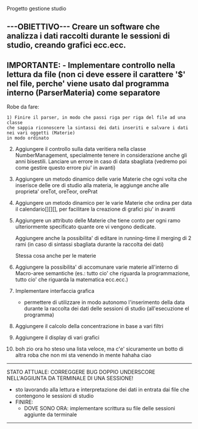Progetto gestione studio

---OBIETTIVO---
	Creare un software che analizza i dati raccolti durante le sessioni di studio,
creando grafici ecc.ecc.
-------------
IMPORTANTE:
	- Implementare controllo nella lettura da file (non ci deve essere il carattere '$' nel file, perche' viene usato dal programma interno (ParserMateria) come separatore
--------------

Robe da fare:

	1) Finire il parser, in modo che passi riga per riga del file ad una classe
	che sappia riconoscere la sintassi dei dati inseriti e salvare i dati nei vari oggetti (Materie)
	in modo ordinato
2) Aggiungere il controllo sulla data veritiera nella classe NumberManagement, specialmente
	tenere in considerazione anche gli anni bisestili. Lanciare un errore in caso di data sbagliata
	(vedremo poi come gestire questo errore piu' in avanti)
3) Aggiungere un metodo dinamico delle varie Materie che ogni volta che inserisce delle ore di studio alla
	materia, le aggiunge anche alle proprieta' oreTot, oreTeor, orePrat
4) Aggiungere un metodo dinamico per le varie Materie che ordina per data il calendario[][][], per
	facilitare la creazione di grafici piu' in avanti
5) Aggiungere un attributo delle Materie che tiene conto per ogni ramo ulteriormente specificato quante
	ore vi vengono dedicate.
	
	Aggiungere anche la possibilita' di editare in running-time il merging di 2 rami (in caso di
	sintassi sbagliata durante la raccolta dei dati)
	
	Stessa cosa anche per le materie

6) Aggiungere la possibilita' di accomunare varie materie all'interno di Macro-aree semantiche (es.:
	tutto cio' che riguarda la programmazione, tutto cio' che riguarda la matematica ecc.ecc.)

7) Implementare interfaccia grafica
	- permettere di utilizzare in modo autonomo l'inserimento della data durante la raccolta dei dati
	delle sessioni di studio (all'esecuzione el programma)

8) Aggiungere il calcolo della concentrazione in base a vari filtri

9) Aggiungere il display di vari grafici

10) boh zio ora ho steso una lista veloce, ma c'e' sicuramente un botto di altra roba che non mi sta venendo in mente hahaha ciao

------------------
STATO ATTUALE: CORREGGERE BUG DOPPIO UNDERSCORE NELL'AGGIUNTA DA TERMINALE DI UNA SESSIONE!

- sto lavorando alla lettura e interpretazione dei dati in entrata dai file che contengono le sessioni di studio
- FINIRE:
	- DOVE SONO ORA: implementare scrittura su file delle sessioni aggiunte da terminale
------------------
